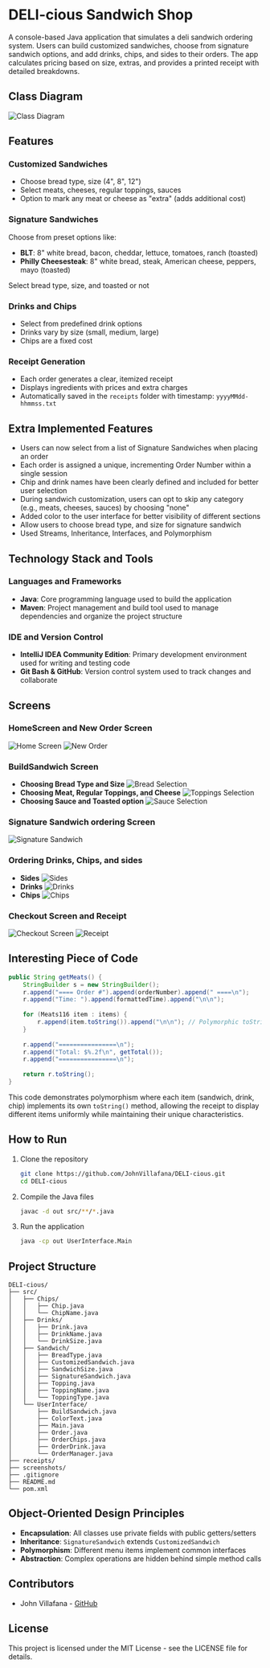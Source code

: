 # DELI-cious Sandwich Shop

A console-based Java application that simulates a deli sandwich ordering system. Users can build customized sandwiches, choose from signature sandwich options, and add drinks, chips, and sides to their orders. The app calculates pricing based on size, extras, and provides a printed receipt with detailed breakdowns.

## Class Diagram

![Class Diagram](screenshots/class-diagram.png)

## Features

### Customized Sandwiches
- Choose bread type, size (4", 8", 12")
- Select meats, cheeses, regular toppings, sauces
- Option to mark any meat or cheese as "extra" (adds additional cost)

### Signature Sandwiches
Choose from preset options like:
- **BLT**: 8" white bread, bacon, cheddar, lettuce, tomatoes, ranch (toasted)
- **Philly Cheesesteak**: 8" white bread, steak, American cheese, peppers, mayo (toasted)

Select bread type, size, and toasted or not

### Drinks and Chips
- Select from predefined drink options
- Drinks vary by size (small, medium, large)
- Chips are a fixed cost

### Receipt Generation
- Each order generates a clear, itemized receipt
- Displays ingredients with prices and extra charges
- Automatically saved in the `receipts` folder with timestamp: `yyyyMMdd-hhmmss.txt`

## Extra Implemented Features

- Users can now select from a list of Signature Sandwiches when placing an order
- Each order is assigned a unique, incrementing Order Number within a single session
- Chip and drink names have been clearly defined and included for better user selection
- During sandwich customization, users can opt to skip any category (e.g., meats, cheeses, sauces) by choosing "none"
- Added color to the user interface for better visibility of different sections
- Allow users to choose bread type, and size for signature sandwich
- Used Streams, Inheritance, Interfaces, and Polymorphism

## Technology Stack and Tools

### Languages and Frameworks
- **Java**: Core programming language used to build the application
- **Maven**: Project management and build tool used to manage dependencies and organize the project structure

### IDE and Version Control
- **IntelliJ IDEA Community Edition**: Primary development environment used for writing and testing code
- **Git Bash & GitHub**: Version control system used to track changes and collaborate

## Screens

### HomeScreen and New Order Screen
![Home Screen](screenshots/home-screen.png)
![New Order](screenshots/new-order.png)

### BuildSandwich Screen
- **Choosing Bread Type and Size**
  ![Bread Selection](screenshots/bread-selection.png)
- **Choosing Meat, Regular Toppings, and Cheese**
  ![Toppings Selection](screenshots/toppings-selection.png)
- **Choosing Sauce and Toasted option**
  ![Sauce Selection](screenshots/sauce-selection.png)

### Signature Sandwich ordering Screen
![Signature Sandwich](screenshots/signature-sandwich.png)

### Ordering Drinks, Chips, and sides
- **Sides**
  ![Sides](screenshots/sides.png)
- **Drinks**
  ![Drinks](screenshots/drinks.png)
- **Chips**
  ![Chips](screenshots/chips.png)

### Checkout Screen and Receipt
![Checkout Screen](screenshots/checkout.png)
![Receipt](screenshots/receipt.png)

## Interesting Piece of Code

```java
public String getMeats() {
    StringBuilder s = new StringBuilder();
    r.append("==== Order #").append(orderNumber).append(" ====\n");
    r.append("Time: ").append(formattedTime).append("\n\n");
    
    for (Meats116 item : items) {
        r.append(item.toString()).append("\n\n"); // Polymorphic toString()
    }
    
    r.append("================\n");
    r.append("Total: $%.2f\n", getTotal());
    r.append("================\n");
    
    return r.toString();
}
```

This code demonstrates polymorphism where each item (sandwich, drink, chip) implements its own `toString()` method, allowing the receipt to display different items uniformly while maintaining their unique characteristics.

## How to Run

1. Clone the repository
   ```bash
   git clone https://github.com/JohnVillafana/DELI-cious.git
   cd DELI-cious
   ```

2. Compile the Java files
   ```bash
   javac -d out src/**/*.java
   ```

3. Run the application
   ```bash
   java -cp out UserInterface.Main
   ```

## Project Structure

```
DELI-cious/
├── src/
│   ├── Chips/
│   │   ├── Chip.java
│   │   └── ChipName.java
│   ├── Drinks/
│   │   ├── Drink.java
│   │   ├── DrinkName.java
│   │   └── DrinkSize.java
│   ├── Sandwich/
│   │   ├── BreadType.java
│   │   ├── CustomizedSandwich.java
│   │   ├── SandwichSize.java
│   │   ├── SignatureSandwich.java
│   │   ├── Topping.java
│   │   ├── ToppingName.java
│   │   └── ToppingType.java
│   └── UserInterface/
│       ├── BuildSandwich.java
│       ├── ColorText.java
│       ├── Main.java
│       ├── Order.java
│       ├── OrderChips.java
│       ├── OrderDrink.java
│       └── OrderManager.java
├── receipts/
├── screenshots/
├── .gitignore
├── README.md
└── pom.xml
```

## Object-Oriented Design Principles

- **Encapsulation**: All classes use private fields with public getters/setters
- **Inheritance**: `SignatureSandwich` extends `CustomizedSandwich`
- **Polymorphism**: Different menu items implement common interfaces
- **Abstraction**: Complex operations are hidden behind simple method calls

## Contributors

- John Villafana - [GitHub](https://github.com/JohnVillafana)

## License

This project is licensed under the MIT License - see the LICENSE file for details.
